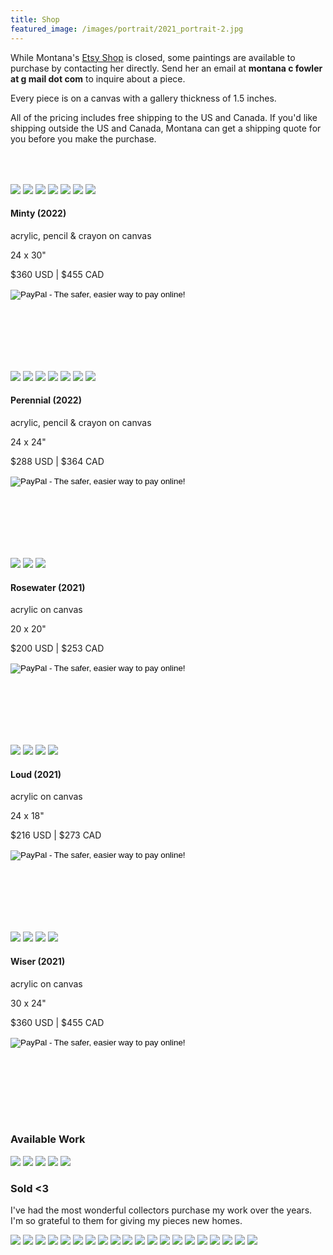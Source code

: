 ```yaml
---
title: Shop
featured_image: /images/portrait/2021_portrait-2.jpg
---
```

<!-- TBD put close ups here -->
<!-- <div class="gallery" data-columns="1">
	<img src="/website/images/shop-banner/2021-shop-banner-0.png">
	<img src="/website/images/shop-banner/2021-shop-banner-1.png">
	<img src="/website/images/shop-banner/2021-shop-banner-2.png">
	<img src="/website/images/shop-banner/2021-shop-banner-3.png">
</div> -->

<div style="padding-bottom: 50px; margin-top: 0px;">
<p> While Montana's <a href="https://www.etsy.com/shop/MontanaFowlerArt">Etsy Shop</a> is closed, some paintings are available to purchase by contacting her directly.  Send her an email at <b>montana c fowler at g mail dot com</b> to inquire about a piece.</p>

<p> Every piece is on a canvas with a gallery thickness of 1.5 inches.</p>

<p>All of the pricing includes free shipping to the US and Canada.  If you'd like shipping outside the US and Canada, Montana can get a shipping quote for you before you make the purchase.</p>
</div>

<!-- Minty -->
<div class="gallery" data-columns="1">
	<img src="/website/images/2022/January/minty/minty-0.jpg">
	<img src="/website/images/2022/January/minty/minty-2.jpg">
	<img src="/website/images/2022/January/minty/minty-3.jpg">
	<img src="/website/images/2022/January/minty/minty-4.jpg">
	<img src="/website/images/2022/January/minty/minty-5.jpg">
	<img src="/website/images/2022/January/minty/minty-6.jpg">
	<img src="/website/images/2022/January/minty/minty-7.jpg">
</div>
<div style="padding-bottom: 100px">
	<h4>Minty (2022)</h4>
	<p class="description-margin-zero">acrylic, pencil & crayon on canvas</p>
	<p class="description-margin-zero">24 x 30"</p>
	<p class="description-margin-zero">$360 USD  |  $455 CAD</p>
	<div class="paypal-button">
		<form target="paypal" action="https://www.paypal.com/cgi-bin/webscr" method="post">
			<input type="hidden" name="cmd" value="_s-xclick">
			<input type="hidden" name="hosted_button_id" value="QZSWZA7M5QVHG">
			<input type="image" src="https://www.paypalobjects.com/en_US/i/btn/btn_cart_LG.gif" border="0" name="submit" alt="PayPal - The safer, easier way to pay online!">
			<img alt="" border="0" src="https://www.paypalobjects.com/en_US/i/scr/pixel.gif" width="1" height="1">
		</form>
	</div>
</div>

<!-- Perennial -->
<div class="gallery" data-columns="1">
	<img src="/website/images/2022/January/perennial/perennial-0.jpg">
	<img src="/website/images/2022/January/perennial/perennial-1.jpg">
	<img src="/website/images/2022/January/perennial/perennial-2.jpg">
	<img src="/website/images/2022/January/perennial/perennial-4.jpg">
	<img src="/website/images/2022/January/perennial/perennial-5.jpg">
	<img src="/website/images/2022/January/perennial/perennial-6.jpg">
	<img src="/website/images/2022/January/perennial/perennial-7.jpg">
</div>
<div style="padding-bottom: 100px">
	<h4>Perennial (2022)</h4>
	<p class="description-margin-zero">acrylic, pencil & crayon on canvas</p>
	<p class="description-margin-zero">24 x 24"</p>
	<p class="description-margin-zero">$288 USD  |  $364 CAD</p>
	<div class="paypal-button">
		<form target="paypal" action="https://www.paypal.com/cgi-bin/webscr" method="post">
			<input type="hidden" name="cmd" value="_s-xclick">
			<input type="hidden" name="hosted_button_id" value="C42WG7DRLKRBL">
			<input type="image" src="https://www.paypalobjects.com/en_US/i/btn/btn_cart_LG.gif" border="0" name="submit" alt="PayPal - The safer, easier way to pay online!">
			<img alt="" border="0" src="https://www.paypalobjects.com/en_US/i/scr/pixel.gif" width="1" height="1">
		</form>
	</div>
</div>

<!-- Rosewater -->
<div class="gallery" data-columns="1">
	<img src="/website/images/2021/december-shop/rosewater/rosewater-3.jpg">
	<img src="/website/images/2021/december-shop/rosewater/rosewater-4.jpg">
	<img src="/website/images/2021/december-shop/rosewater/rosewater-5.jpg">
</div>
<div style="padding-bottom: 100px">
	<h4>Rosewater (2021)</h4>
	<p class="description-margin-zero">acrylic on canvas</p>
	<p class="description-margin-zero">20 x 20"</p>
	<p class="description-margin-zero">$200 USD | $253 CAD</p>
	<div class="paypal-button">
		<form target="paypal" action="https://www.paypal.com/cgi-bin/webscr" method="post">
			<input type="hidden" name="cmd" value="_s-xclick">
			<input type="hidden" name="hosted_button_id" value="CMKBUYUD6EGVE">
			<input type="image" src="https://www.paypalobjects.com/en_US/i/btn/btn_cart_LG.gif" border="0" name="submit" alt="PayPal - The safer, easier way to pay online!">
			<img alt="" border="0" src="https://www.paypalobjects.com/en_US/i/scr/pixel.gif" width="1" height="1">
		</form>
	</div>

</div>

<!-- Loud -->
<div class="gallery" data-columns="1">
	<img src="/website/images/2021/december-shop/loud/loud-2.jpg">
	<img src="/website/images/2021/december-shop/loud/loud-3.jpg">
	<img src="/website/images/2021/december-shop/loud/loud-4.jpg">
	<img src="/website/images/2021/december-shop/loud/loud-5.png">
</div>
<div style="padding-bottom: 100px">
	<h4>Loud (2021)</h4>
	<p class="description-margin-zero">acrylic on canvas</p>
	<p class="description-margin-zero">24 x 18"</p>
	<p class="description-margin-zero">$216 USD | $273 CAD</p>
	<div class="paypal-button">
		<form target="paypal" action="https://www.paypal.com/cgi-bin/webscr" method="post">
			<input type="hidden" name="cmd" value="_s-xclick">
			<input type="hidden" name="hosted_button_id" value="GACNL2GNXWAJG">
			<input type="image" src="https://www.paypalobjects.com/en_US/i/btn/btn_cart_LG.gif" border="0" name="submit" alt="PayPal - The safer, easier way to pay online!">
			<img alt="" border="0" src="https://www.paypalobjects.com/en_US/i/scr/pixel.gif" width="1" height="1">
		</form>
	</div>
	
</div>

<!-- Wiser -->
<div class="gallery" data-columns="1">
	<img src="/website/images/2021/december-shop/wiser/wiser-3.jpg">
	<img src="/website/images/2021/december-shop/wiser/wiser-4.jpg">
	<img src="/website/images/2021/december-shop/wiser/wiser-5.jpg">
	<img src="/website/images/2021/december-shop/wiser/wiser-0.png">
</div>
<div style="padding-bottom: 100px">
	<h4>Wiser (2021)</h4>
	<p class="description-margin-zero">acrylic on canvas</p>
	<p class="description-margin-zero">30 x 24"</p>
	<p class="description-margin-zero">$360 USD  |  $455 CAD</p>
	<div class="paypal-button">
		<form target="paypal" action="https://www.paypal.com/cgi-bin/webscr" method="post">
			<input type="hidden" name="cmd" value="_s-xclick">
			<input type="hidden" name="hosted_button_id" value="RAPGFXMD9L4KY">
			<input type="image" src="https://www.paypalobjects.com/en_US/i/btn/btn_cart_LG.gif" border="0" name="submit" alt="PayPal - The safer, easier way to pay online!">
			<img alt="" border="0" src="https://www.paypalobjects.com/en_US/i/scr/pixel.gif" width="1" height="1">
		</form>
	</div>

</div>

<!-- Gallery -->
<h3> Available Work </h3>
<div class="gallery" data-columns="3">
	<img src="/website/images/2022/January/perennial/perennial-3.jpg">
	<img src="/website/images/2022/January/minty/minty-1.jpg">
	<img src="/website/images/2021/december-shop/wiser/wiser-2.jpg">
	<img src="/website/images/2021/december-shop/rosewater/rosewater-0.jpg">
	<img src="/website/images/2021/december-shop/loud/loud-1.jpg">
</div>

<h3> Sold <3 </h3>

I've had the most wonderful collectors purchase my work over the years.  I'm so grateful to them for giving my pieces new homes.
<div class="gallery" data-columns="3">
	<img src="/website/images/2021/december-shop/spring-forward/spring-forward-2.jpg">
	<img src="/website/images/sold/sold-0.jpg">
	<img src="/website/images/sold/sold-1.png">
	<img src="/website/images/sold/sold-2.jpg">
	<img src="/website/images/sold/sold-3.jpg">
	<img src="/website/images/sold/sold-4.jpg">
	<img src="/website/images/sold/sold-5.jpg">
	<img src="/website/images/sold/sold-6.jpg">
	<img src="/website/images/sold/sold-7.jpg">
	<img src="/website/images/sold/sold-8.jpg">
	<img src="/website/images/sold/sold-9.jpg">
	<img src="/website/images/sold/sold-10.jpg">
	<img src="/website/images/sold/sold-11.jpg">
	<img src="/website/images/sold/sold-12.jpg">
	<img src="/website/images/sold/sold-13.jpg">
	<img src="/website/images/sold/sold-14.jpg">
	<img src="/website/images/sold/sold-15.jpg">
	<img src="/website/images/sold/sold-16.jpg">
	<img src="/website/images/sold/sold-17.jpg">
	<img src="/website/images/sold/sold-18.jpg">
</div>
